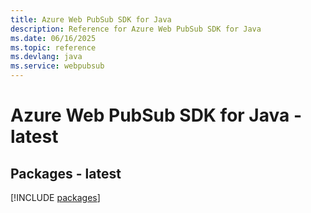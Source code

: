 ```yaml
---
title: Azure Web PubSub SDK for Java
description: Reference for Azure Web PubSub SDK for Java
ms.date: 06/16/2025
ms.topic: reference
ms.devlang: java
ms.service: webpubsub
---
```

# Azure Web PubSub SDK for Java - latest
## Packages - latest
[!INCLUDE [packages](web-pubsub-index.md)]